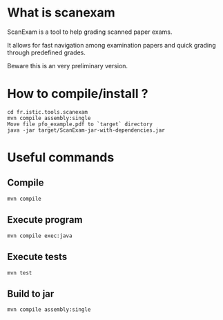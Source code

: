 # What is scanexam

ScanExam is a tool to help grading scanned paper exams. 

It allows for fast navigation among examination papers and quick grading through predefined grades.


Beware this is an very preliminary version.  

# How to compile/install ?

```
cd fr.istic.tools.scanexam
mvn compile assembly:single
Move file pfo_example.pdf to `target` directory
java -jar target/ScanExam-jar-with-dependencies.jar
```

# Useful commands

## Compile

```maven
mvn compile
```

## Execute program

```maven
mvn compile exec:java
```

## Execute tests

```maven
mvn test
```

## Build to jar
```maven
mvn compile assembly:single
```
